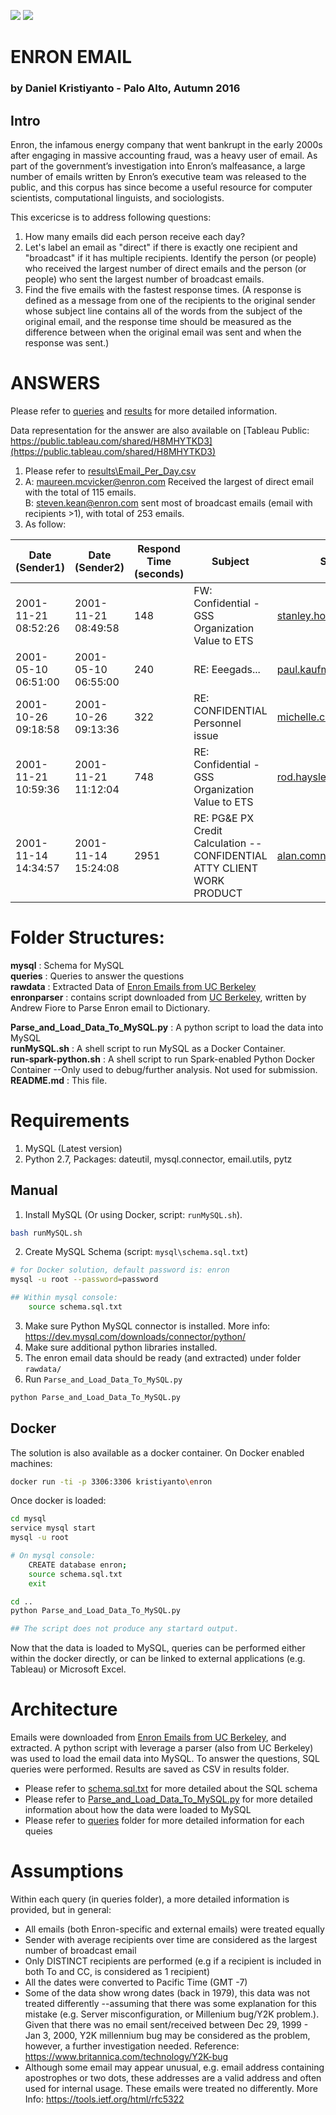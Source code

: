 [![](https://images.microbadger.com/badges/image/kristiyanto/enron.svg)](https://microbadger.com/images/kristiyanto/enron "Get your own image badge on microbadger.com") [![](https://images.microbadger.com/badges/version/kristiyanto/enron.svg)](https://microbadger.com/images/kristiyanto/enron "Get your own version badge on microbadger.com")

# ENRON EMAIL 
### by Daniel Kristiyanto - Palo Alto, Autumn 2016

## Intro
Enron, the infamous energy company that went bankrupt in the early 2000s after engaging in massive accounting fraud, was a heavy user of email. As part of the government’s investigation into Enron’s malfeasance, a large number of emails written by Enron’s executive team was released to the public, and this corpus has since become a useful resource for computer scientists, computational linguists, and sociologists.

This excericse is to address following questions:

1. How many emails did each person receive each day?
2. Let's label an email as "direct" if there is exactly one recipient and "broadcast" if it has multiple recipients. Identify the person (or people) who received the largest number of direct emails and the person (or people) who sent the largest number of broadcast emails.
3. Find the five emails with the fastest response times. (A response is defined as a message from one of the recipients to the original sender whose subject line contains all of the words from the subject of the original email, and the response time should be measured as the difference between when the original email was sent and when the response was sent.)


# ANSWERS
Please refer to [queries](queries) and [results](results) for more detailed information. 

Data representation for the answer are also available on [Tableau Public: https://public.tableau.com/shared/H8MHYTKD3](https://public.tableau.com/shared/H8MHYTKD3)

1.  Please refer to [results\Email_Per_Day.csv](results\Email_Per_Day.csv)  
2.  A: maureen.mcvicker@enron.com Received the largest of direct email with the total of 115 emails.  
    B: steven.kean@enron.com sent most of broadcast emails (email with recipients >1), with total of 253 emails.
3. As follow:  

| Date (Sender1)      | Date (Sender2)      | Respond Time (seconds) | Subject                                                                 | Sender1                   | Sender2                     |
|---------------------|---------------------|------------------------|-------------------------------------------------------------------------|---------------------------|-----------------------------|
| 2001-11-21 08:52:26 | 2001-11-21 08:49:58 |                    148 | FW: Confidential - GSS Organization Value to ETS                        | stanley.horton@enron.com | rod.hayslett@enron.com      |
| 2001-05-10 06:51:00 | 2001-05-10 06:55:00 |                    240 | RE: Eeegads...                                                          | paul.kaufman@enron.com   | jeff.dasovich@enron.com     |
| 2001-10-26 09:18:58 | 2001-10-26 09:13:36 |                    322 | RE: CONFIDENTIAL Personnel issue                                        | michelle.cash@enron.com  | lizzette.palmer@enron.com   |
| 2001-11-21 10:59:36 | 2001-11-21 11:12:04 |                    748 | RE: Confidential - GSS Organization Value to ETS                        | rod.hayslett@enron.com   | morris.brassfield@enron.com |
| 2001-11-14 14:34:57 | 2001-11-14 15:24:08 |                   2951 | RE: PG&E PX Credit Calculation -- CONFIDENTIAL ATTY CLIENT WORK PRODUCT | alan.comnes@enron.com    | d..steffes@enron.com        |


# Folder Structures:
**mysql**               : Schema for MySQL  
**queries**             : Queries to answer the questions  
**rawdata**             : Extracted Data of [Enron Emails from UC Berkeley](http://bailando.sims.berkeley.edu/enron/enron_with_categories.tar.gz)  
**enronparser**         : contains script downloaded from [UC Berkeley](http://courses.ischool.berkeley.edu/i290-2/f04/assignments/enronEmail.py), written by Andrew Fiore to Parse Enron email to Dictionary.  
  
**Parse_and_Load_Data_To_MySQL.py** : A python script to load the data into MySQL  
**runMySQL.sh**         : A shell script to run MySQL as a Docker Container.  
**run-spark-python.sh** : A shell script to run Spark-enabled Python Docker Container --Only used to debug/further analysis. Not used for submission.  
**README.md**           : This file.  


# Requirements
1. MySQL (Latest version)
2. Python 2.7, Packages: dateutil, mysql.connector, email.utils, pytz

## Manual
1. Install MySQL (Or using Docker, script: `runMySQL.sh`).
```bash
bash runMySQL.sh
```
2. Create MySQL Schema (script: `mysql\schema.sql.txt`)
```bash
# for Docker solution, default password is: enron
mysql -u root --password=password

## Within mysql console:
    source schema.sql.txt
```
3. Make sure Python MySQL connector is installed. More info: https://dev.mysql.com/downloads/connector/python/
4. Make sure additional python libraries installed.
4. The enron email data should be ready (and extracted) under folder `rawdata/`
5. Run `Parse_and_Load_Data_To_MySQL.py`
```python
python Parse_and_Load_Data_To_MySQL.py
```

## Docker 
The solution is also available as a docker container.
On Docker enabled machines:
```bash
docker run -ti -p 3306:3306 kristiyanto\enron
```
Once docker is loaded:
```bash
cd mysql
service mysql start
mysql -u root

# On mysql console:
    CREATE database enron;
    source schema.sql.txt
    exit

cd ..
python Parse_and_Load_Data_To_MySQL.py

## The script does not produce any startard output. 
```
Now that the data is loaded to MySQL, queries can be performed either within the docker directly, or can be linked to external applications (e.g. Tableau) or Microsoft Excel.


# Architecture
Emails were downloaded from [Enron Emails from UC Berkeley](http://bailando.sims.berkeley.edu/enron/enron_with_categories.tar.gz), and extracted. A python script with leverage a parser (also from UC Berkeley) was used to load the email data into MySQL. 
To answer the questions, SQL queries were performed. Results are saved as CSV in results folder.

- Please refer to [schema.sql.txt](mysql/schema.sql.txt) for more detailed about the SQL schema
- Please refer to [Parse_and_Load_Data_To_MySQL.py](Parse_and_Load_Data_To_MySQL.py) for more detailed information about how the data were loaded to MySQL
- Please refer to [queries](queries) folder for more detailed information for each queies


# Assumptions
Within each query (in queries folder), a more detailed information is provided, but in general:
- All emails (both Enron-specific and external emails) were treated equally
- Sender with average recipients over time are considered as the largest number of broadcast email
- Only DISTINCT recipients are performed (e.g if a recipient is included in both To and CC, is considered as 1 recipient)
- All the dates were converted to Pacific Time (GMT -7)
- Some of the data show wrong dates (back in 1979), this data was not treated differently --assuming that there was some explanation for this mistake (e.g. Server misconfiguration, or Millenium bug/Y2K problem.). Given that there was no email sent/received between Dec 29, 1999 - Jan 3, 2000, Y2K millennium bug may be considered as the problem, however, a further investigation needed. Reference: https://www.britannica.com/technology/Y2K-bug
- Although some email may appear unusual, e.g. email address containing apostrophes or two dots, these addresses are a valid address and often used for internal usage. These emails were treated no differently. More Info: https://tools.ietf.org/html/rfc5322 
